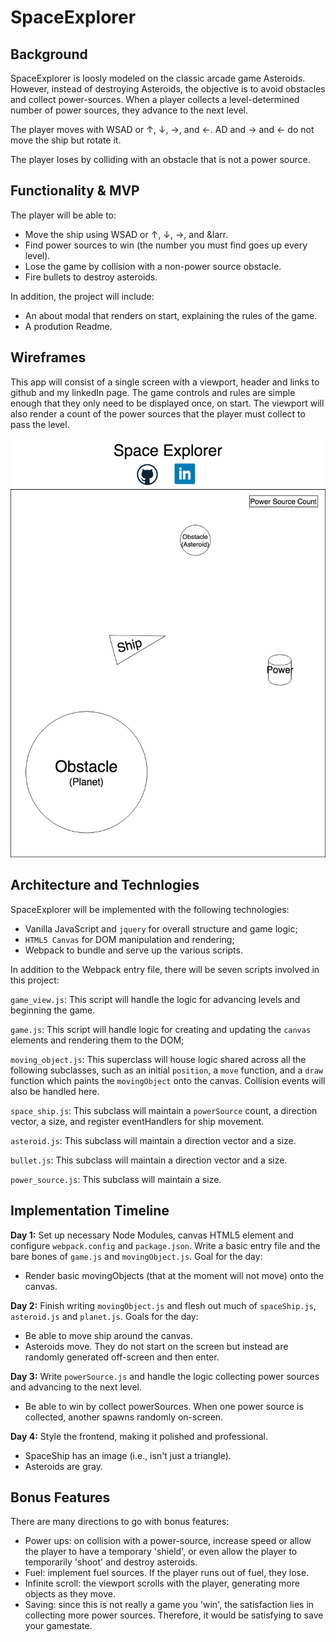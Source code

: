 # SpaceExplorer

## Background

SpaceExplorer is loosly modeled on the classic arcade game Asteroids. However, instead of destroying Asteroids, the objective is to avoid obstacles and collect power-sources. When a player collects a level-determined number of power sources, they advance to the next level.

The player moves with WSAD or &uarr;, &darr;, &rarr;, and &larr;. AD and &rarr; and &larr; do not move the ship but rotate it. 

The player loses by colliding with an obstacle that is not a power source.

## Functionality & MVP

The player will be able to: 

* Move the ship using WSAD or &uarr;, &darr;, &rarr;, and &larr.
* Find power sources to win (the number you must find goes up every level).
* Lose the game by collision with a non-power source obstacle.
* Fire bullets to destroy asteroids. 

In addition, the project will include:

* An about modal that renders on start, explaining the rules of the game.
* A prodution Readme.


## Wireframes

This app will consist of a single screen with a viewport, header and links to github and my linkedIn page. The game controls and rules are simple enough that they only need to be displayed once, on start. The viewport will also render a count of the power sources that the player must collect to pass the level.

![Space Explorer Wireframe](./docs/SpaceExplorer.png "Space Explorer Wireframe")


## Architecture and Technlogies


SpaceExplorer will be implemented with the following technologies: 

* Vanilla JavaScript and `jquery` for overall structure and game logic;
* `HTML5 Canvas` for DOM manipulation and rendering;
* Webpack to bundle and serve up the various scripts.

In addition to the Webpack entry file, there will be seven scripts involved in this project: 

`game_view.js`: This script will handle the logic for advancing levels and beginning the game.

`game.js`: This script will handle logic for creating and updating the `canvas` elements and rendering them to the DOM;

`moving_object.js`: This superclass will house logic shared across all the following subclasses, such as an initial `position`, a `move` function, and a `draw` function which paints the `movingObject` onto the canvas. Collision events will also be handled here. 

`space_ship.js`: This subclass will maintain a `powerSource` count, a direction vector, a size, and register eventHandlers for ship movement.

`asteroid.js`: This subclass will maintain a direction vector and a size.

`bullet.js`: This subclass will maintain a direction vector and a size.

`power_source.js`: This subclass will maintain a size. 


## Implementation Timeline

**Day 1:** Set up necessary Node Modules, canvas HTML5 element and configure `webpack.config` and `package.json`. Write a basic entry file and the bare bones of `game.js` and `movingObject.js`. Goal for the day:

* Render basic movingObjects (that at the moment will not move) onto the canvas.

**Day 2:** Finish writing `movingObject.js` and flesh out much of `spaceShip.js`, `asteroid.js` and `planet.js`. Goals for the day:

* Be able to move ship around the canvas.
* Asteroids move. They do not start on the screen but instead are randomly generated off-screen and then enter.

**Day 3:** Write `powerSource.js` and handle the logic collecting power sources and advancing to the next level.

* Be able to win by collect powerSources. When one power source is collected, another spawns randomly on-screen.

**Day 4:** Style the frontend, making it polished and professional.

* SpaceShip has an image (i.e., isn't just a triangle).
* Asteroids are gray.  
  
## Bonus Features

There are many directions to go with bonus features:

* Power ups: on collision with a power-source, increase speed or allow the player to have a temporary 'shield', or even allow the player to temporarily 'shoot' and destroy asteroids.
* Fuel: implement fuel sources. If the player runs out of fuel, they lose.
* Infinite scroll: the viewport scrolls with the player, generating more objects as they move.
* Saving: since this is not really a game you 'win', the satisfaction lies in collecting more power sources. Therefore, it would be satisfying to save your gamestate.